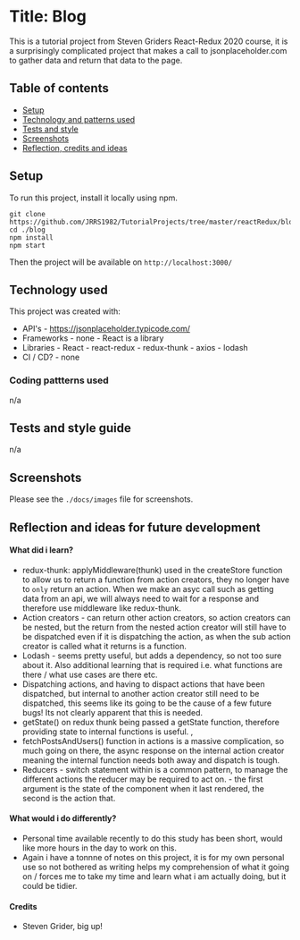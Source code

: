 # Title: Blog

This is a tutorial project from Steven Griders React-Redux 2020 course, it is a surprisingly complicated project that makes a call to jsonplaceholder.com to gather data and return that data to the page.

## Table of contents
* [Setup](#setup)
* [Technology and patterns used](#tech)
* [Tests and style](#tests)
* [Screenshots](#screenshots)
* [Reflection, credits and ideas](#reflection)

<div id='setup'>

## Setup

To run this project, install it locally using npm.

```
git clone https://github.com/JRRS1982/TutorialProjects/tree/master/reactRedux/blog
cd ./blog
npm install
npm start
```
Then the project will be available on `http://localhost:3000/`

<div id='tech'>

## Technology used

This project was created with:

* API's
        - https://jsonplaceholder.typicode.com/
* Frameworks 
        - none - React is a library
* Libraries
        - React
        - react-redux
        - redux-thunk
        - axios
        - lodash
* CI / CD?
        - none

### Coding pattterns used

n/a

<div id='tests'>

## Tests and style guide

n/a

<div id='screenshots'>

## Screenshots 

Please see the `./docs/images` file for screenshots.

<div id='reflection'>

## Reflection and ideas for future development

#### What did i learn?
- redux-thunk: applyMiddleware(thunk) used in the createStore function to allow us to return a function from action creators, they no longer have to `only` return an action. When we make an asyc call such as getting data from an api, we will always need to wait for a response and therefore use middleware like redux-thunk.
- Action creators - can return other action creators, so action creators can be nested, but the return from the nested action creator will still have to be dispatched even if it is dispatching the action, as when the sub action creator is called what it returns is a function.
- Lodash - seems pretty useful, but adds a dependency, so not too sure about it. Also additional learning that is required i.e. what functions are there / what use cases are there etc. 
- Dispatching actions, and having to dispact actions that have been dispatched, but internal to another action creator still need to be dispatched, this seems like its going to be the cause of a few future bugs! Its not clearly apparent that this is needed.
- getState() on redux thunk being passed a getState function, therefore providing state to internal functions is useful. ,
- fetchPostsAndUsers() function in actions is a massive complication, so much going on there, the async response on the internal action creator meaning the internal function needs both away and dispatch is tough.
- Reducers
        - switch statement within is a common pattern, to manage the different actions the reducer may be required to act on.
        - the first argument is the state of the component when it last rendered, the second is the action that.

#### What would i do differently?
- Personal time available recently to do this study has been short, would like more hours in the day to work on this.
- Again i have a tonnne of notes on this project, it is for my own personal use so not bothered as writing helps my comprehension of what it going on / forces me to take my time and learn what i am actually doing, but it could be tidier.

#### Credits
- Steven Grider, big up!
